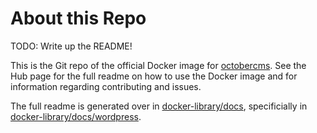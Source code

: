 # About this Repo

TODO: Write up the README!

This is the Git repo of the official Docker image for [octobercms](https://registry.hub.docker.com/_/wordpress/). See the
Hub page for the full readme on how to use the Docker image and for information
regarding contributing and issues.

The full readme is generated over in [docker-library/docs](https://github.com/docker-library/docs),
specificially in [docker-library/docs/wordpress](https://github.com/docker-library/docs/tree/master/wordpress).
